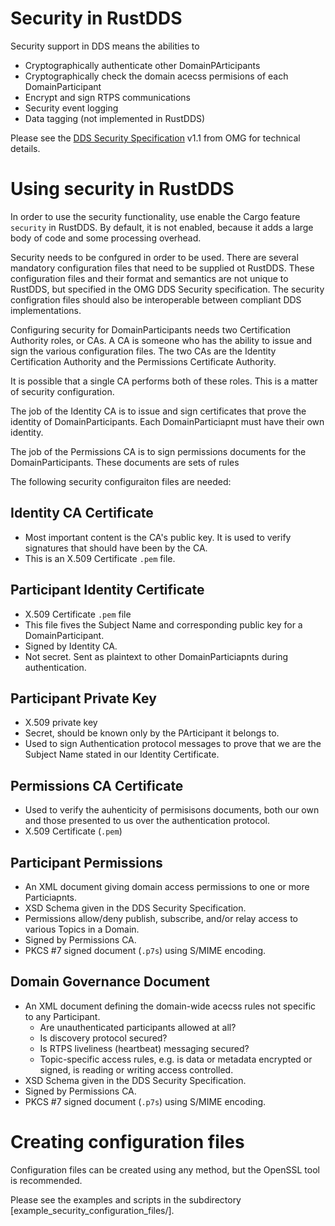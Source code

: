 # Security in RustDDS

Security support in DDS means the abilities to

* Cryptographically authenticate other DomainPArticipants
* Cryptographically check the domain acecss permisions of each DomainParticipant
* Encrypt and sign RTPS communications
* Security event logging
* Data tagging (not implemented in RustDDS)

Please see the [DDS Security Specification](https://www.omg.org/spec/DDS-SECURITY/1.1/About-DDS-SECURITY) v1.1 from OMG for technical details.

# Using security in RustDDS

In order to use the security functionality, use enable the Cargo feature `security` in RustDDS. By default, it is not enabled, because it adds a large body of code and some processing overhead.

Security needs to be confgured in order to be used. There are several mandatory configuration files that need to be supplied ot RustDDS. These configuration files and their format and semantics are not unique to RustDDS, but specified in the OMG DDS Security specification. The security configration files should also be interoperable between compliant DDS implementations.

Configuring security for DomainParticipants needs two Certification Authority roles, or CAs. A CA is someone who has the ability to issue and sign the various configuration files. The two CAs are the Identity Certification Authority and the Permissions Certificate Authority. 

It is possible that a single CA performs both of these roles. This is a matter of security configuration.


The job of the Identity CA is to issue and sign certificates that prove the identity of DomainParticipants. Each DomainParticiapnt must have their own identity.

The job of the Permissions CA is to sign permissions documents for the DomainParticipants. These documents are sets of rules 

The following security configuraiton files are needed:

## Identity CA Certificate

* Most important content is the CA's public key. It is used to verify signatures that should have been by the CA. 
* This is an X.509 Certificate `.pem` file.

## Participant Identity Certificate

* X.509 Certificate `.pem` file
* This file fives the Subject Name and corresponding public key for a DomainParticipant.
* Signed by Identity CA.
* Not secret. Sent as plaintext to other DomainParticiapnts during authentication.

## Participant Private Key

* X.509 private key
* Secret, should be known only by the PArticipant it belongs to.
* Used to sign Authentication protocol messages to prove that we are the Subject Name stated in our Identity Certificate.

## Permissions CA Certificate

* Used to verify the auhenticity of permisisons documents, both our own and those presented to us over the authentication protocol.
* X.509 Certificate (`.pem`)

## Participant Permissions

* An XML document giving domain access permissions to one or more Particiapnts.
* XSD Schema given in the DDS Security Specification.
* Permissions allow/deny publish, subscribe, and/or relay access to various Topics in a Domain.
* Signed by Permissions CA.
* PKCS #7 signed document (`.p7s`) using S/MIME encoding.

## Domain Governance Document

* An XML document defining the domain-wide acecss rules  not specific to any Participant.
  * Are unauthenticated participants allowed at all?
  * Is discovery protocol secured?
  * Is RTPS liveliness (heartbeat) messaging secured?
  * Topic-specific access rules, e.g. is data or metadata encrypted or signed, is reading or writing access controlled.
* XSD Schema given in the DDS Security Specification.
* Signed by Permissions CA.
* PKCS #7 signed document (`.p7s`) using S/MIME encoding.

# Creating configuration files

Configuration files can be created using any method, but the OpenSSL tool is recommended.

Please see the examples and scripts in the subdirectory [example_security_configuration_files/].
